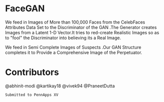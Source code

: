 # FaceGAN
We feed in Images of More than 100,000 Faces from the CelebFaces Attributes Data Set to the Discriminator of the GAN .The Generator creates Images from a Latent 1-D Vector.It tries to red-create Realistic Images so as to "fool" the Discriminator into believing its a Real Image.

We feed in Semi Complete Images of Suspects .Our GAN Structure completes it to Provide a Comprehensive Image of the Perpetuator.

# Contributors

@abhinit-modi
@kartikay18
@vivek94
@PraneetDutta

    Submitted to PennApps XV
